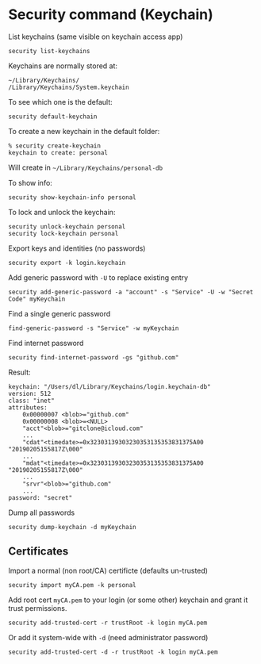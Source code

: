 # Security command (Keychain)


List keychains (same visible on keychain access app)

    security list-keychains
    
Keychains are normally stored at:

    ~/Library/Keychains/
    /Library/Keychains/System.keychain

To see which one is the default:

    security default-keychain

To create a new keychain in the default folder:

    % security create-keychain                     
    keychain to create: personal 

Will create in `~/Library/Keychains/personal-db`

To show info:

    security show-keychain-info personal

To lock and unlock the keychain:

    security unlock-keychain personal
    security lock-keychain personal

Export keys and identities (no passwords)

    security export -k login.keychain

Add generic password with `-U` to replace existing entry

    security add-generic-password -a "account" -s "Service" -U -w "Secret Code" myKeychain        

Find a single generic password

    find-generic-password -s "Service" -w myKeychain
    
Find internet password

    security find-internet-password -gs "github.com"

Result:

```
keychain: "/Users/dl/Library/Keychains/login.keychain-db"
version: 512
class: "inet"
attributes:
    0x00000007 <blob>="github.com"
    0x00000008 <blob>=<NULL>
    "acct"<blob>="gitclone@icloud.com"
    ...
    "cdat"<timedate>=0x32303139303230353135353831375A00  "20190205155817Z\000"
    ...
    "mdat"<timedate>=0x32303139303230353135353831375A00  "20190205155817Z\000"
    ...
    "srvr"<blob>="github.com"
    ...
password: "secret"

```
Dump all passwords

    security dump-keychain -d myKeychain

## Certificates

Import a normal (non root/CA) certificte (defaults un-trusted)

    security import myCA.pem -k personal

Add root cert `myCA.pem` to your login (or some other) keychain and grant it trust permissions.

    security add-trusted-cert -r trustRoot -k login myCA.pem

Or add it system-wide with `-d` (need administrator password)

    security add-trusted-cert -d -r trustRoot -k login myCA.pem
